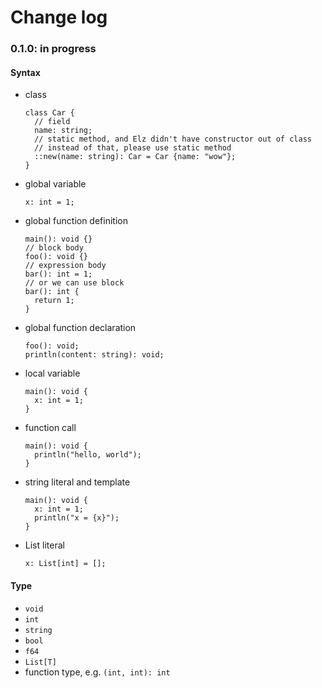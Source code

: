 # Change log

### 0.1.0: in progress

#### Syntax

* class
    ```elz
    class Car {
      // field
      name: string;
      // static method, and Elz didn't have constructor out of class
      // instead of that, please use static method
      ::new(name: string): Car = Car {name: "wow"};
    }
    ```
* global variable
    ```elz
    x: int = 1;
    ```
* global function definition
    ```elz
    main(): void {}
    // block body
    foo(): void {}
    // expression body
    bar(): int = 1;
    // or we can use block
    bar(): int {
      return 1;
    }
    ```
* global function declaration
    ```elz
    foo(): void;
    println(content: string): void;
    ```
* local variable
    ```elz
    main(): void {
      x: int = 1;
    }
    ```
* function call
    ```elz
    main(): void {
      println("hello, world");
    }
    ```
* string literal and template
    ```elz
    main(): void {
      x: int = 1;
      println("x = {x}");
    }
    ```
* List literal
    ```elz
    x: List[int] = [];
    ```

#### Type

* `void`
* `int`
* `string`
* `bool`
* `f64`
* `List[T]`
* function type, e.g. `(int, int): int`
